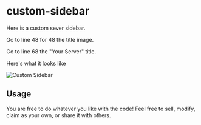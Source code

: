 # custom-sidebar
Here is a custom sever sidebar.

Go to line 48 for 48 the title image.

Go to line 68 the "Your Server" title.

Here's what it looks like

![Custom Sidebar](https://raw.githubusercontent.com/defowler2005/defowler2005/main/custom_sidebar.png)

## Usage

You are free to do whatever you like with the code! Feel free to sell, modify, claim as your own, or share it with others.
